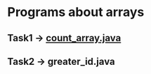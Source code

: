# Programs about arrays
## Task1 -> [count_array.java](count_array.java)
## Task2 -> greater_id.java

